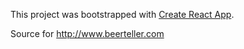 This project was bootstrapped with [Create React App](https://github.com/facebookincubator/create-react-app).

Source for http://www.beerteller.com
